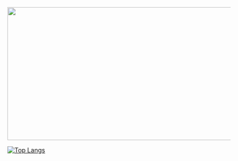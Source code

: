 <img
  src="https://render.gitanimals.org/farms/eungwan0402"
  width="700"
  height="300"
/>

<a href="https://github.com/devxb/gitanimals">

![Top Langs](https://github-readme-stats.vercel.app/api/top-langs/?username=eungwan0402&layout=compact&theme=dark)
